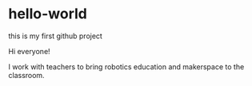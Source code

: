 # hello-world
this is my first github project

Hi everyone!

I work with teachers to bring robotics education and makerspace to the classroom.

